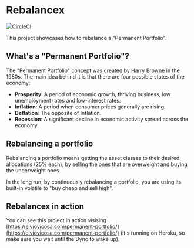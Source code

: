 # Rebalancex

[![CircleCI](https://circleci.com/gh/elvio/rebalancex.svg?style=svg)](https://circleci.com/gh/elvio/rebalancex)

This project showcases how to rebalance a "Permanent Portfolio".

## What's a "Permanent Portfolio"?

The "Permanent Portfolio" concept was created by Harry Browne in the 1980s. The main idea behind it is that there are four possible states of the economy:

* __Prosperity__: A period of economic growth, thriving business, low unemployment rates and low-interest rates.
* __Inflation__: A period when consumer prices generally are rising.
* __Deflation__: The opposite of inflation.
* __Recession__: A significant decline in economic activity spread across the economy.

## Rebalancing a portfolio

Rebalancing a portfolio means getting the asset classes to their desired allocations (25% each), by selling the ones that are overweight and buying the underweight ones.

In the long run, by continuously rebalancing a portfolio, you are using its built-in volatile to "buy cheap and sell high".

## Rebalancex in action

You can see this project in action visising [https://elviovicosa.com/permanent-portfolio/](https://elviovicosa.com/permanent-portfolio/) (it's running on Heroku, so make sure you wait until the Dyno to wake up).